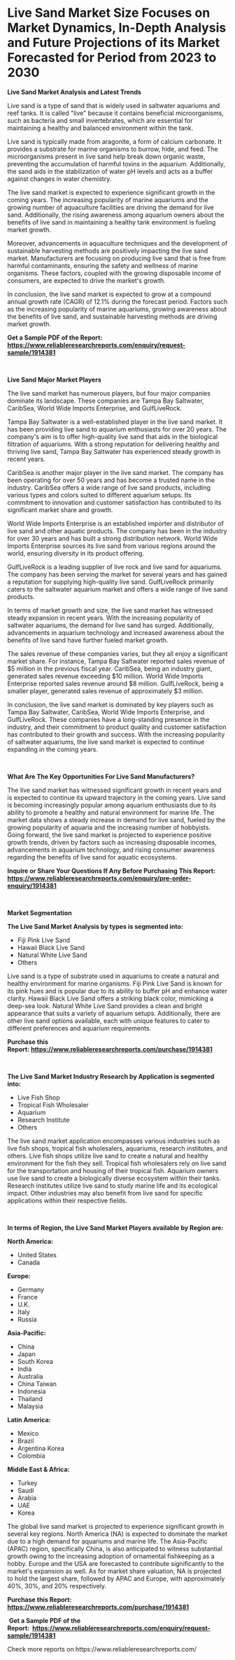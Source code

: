 <p><h1>Live Sand Market Size Focuses on Market Dynamics, In-Depth Analysis and Future Projections of its Market Forecasted for Period from 2023 to 2030</h1></p><p><strong>Live Sand Market Analysis and Latest Trends</strong></p>
<p><p>Live sand is a type of sand that is widely used in saltwater aquariums and reef tanks. It is called "live" because it contains beneficial microorganisms, such as bacteria and small invertebrates, which are essential for maintaining a healthy and balanced environment within the tank.</p><p>Live sand is typically made from aragonite, a form of calcium carbonate. It provides a substrate for marine organisms to burrow, hide, and feed. The microorganisms present in live sand help break down organic waste, preventing the accumulation of harmful toxins in the aquarium. Additionally, the sand aids in the stabilization of water pH levels and acts as a buffer against changes in water chemistry.</p><p>The live sand market is expected to experience significant growth in the coming years. The increasing popularity of marine aquariums and the growing number of aquaculture facilities are driving the demand for live sand. Additionally, the rising awareness among aquarium owners about the benefits of live sand in maintaining a healthy tank environment is fueling market growth.</p><p>Moreover, advancements in aquaculture techniques and the development of sustainable harvesting methods are positively impacting the live sand market. Manufacturers are focusing on producing live sand that is free from harmful contaminants, ensuring the safety and wellness of marine organisms. These factors, coupled with the growing disposable income of consumers, are expected to drive the market's growth.</p><p>In conclusion, the live sand market is expected to grow at a compound annual growth rate (CAGR) of 12.1% during the forecast period. Factors such as the increasing popularity of marine aquariums, growing awareness about the benefits of live sand, and sustainable harvesting methods are driving market growth.</p></p>
<p><strong>Get a Sample PDF of the Report:&nbsp; <a href="https://www.reliableresearchreports.com/enquiry/request-sample/1914381">https://www.reliableresearchreports.com/enquiry/request-sample/1914381</a></strong></p>
<p>&nbsp;</p>
<p><strong>Live Sand Major Market Players</strong></p>
<p><p>The live sand market has numerous players, but four major companies dominate its landscape. These companies are Tampa Bay Saltwater, CaribSea, World Wide Imports Enterprise, and GulfLiveRock.</p><p>Tampa Bay Saltwater is a well-established player in the live sand market. It has been providing live sand to aquarium enthusiasts for over 20 years. The company's aim is to offer high-quality live sand that aids in the biological filtration of aquariums. With a strong reputation for delivering healthy and thriving live sand, Tampa Bay Saltwater has experienced steady growth in recent years.</p><p>CaribSea is another major player in the live sand market. The company has been operating for over 50 years and has become a trusted name in the industry. CaribSea offers a wide range of live sand products, including various types and colors suited to different aquarium setups. Its commitment to innovation and customer satisfaction has contributed to its significant market share and growth.</p><p>World Wide Imports Enterprise is an established importer and distributor of live sand and other aquatic products. The company has been in the industry for over 30 years and has built a strong distribution network. World Wide Imports Enterprise sources its live sand from various regions around the world, ensuring diversity in its product offering.</p><p>GulfLiveRock is a leading supplier of live rock and live sand for aquariums. The company has been serving the market for several years and has gained a reputation for supplying high-quality live sand. GulfLiveRock primarily caters to the saltwater aquarium market and offers a wide range of live sand products.</p><p>In terms of market growth and size, the live sand market has witnessed steady expansion in recent years. With the increasing popularity of saltwater aquariums, the demand for live sand has surged. Additionally, advancements in aquarium technology and increased awareness about the benefits of live sand have further fueled market growth.</p><p>The sales revenue of these companies varies, but they all enjoy a significant market share. For instance, Tampa Bay Saltwater reported sales revenue of $5 million in the previous fiscal year. CaribSea, being an industry giant, generated sales revenue exceeding $10 million. World Wide Imports Enterprise reported sales revenue around $8 million. GulfLiveRock, being a smaller player, generated sales revenue of approximately $3 million.</p><p>In conclusion, the live sand market is dominated by key players such as Tampa Bay Saltwater, CaribSea, World Wide Imports Enterprise, and GulfLiveRock. These companies have a long-standing presence in the industry, and their commitment to product quality and customer satisfaction has contributed to their growth and success. With the increasing popularity of saltwater aquariums, the live sand market is expected to continue expanding in the coming years.</p></p>
<p>&nbsp;</p>
<p><strong>What Are The Key Opportunities For Live Sand Manufacturers?</strong></p>
<p><p>The live sand market has witnessed significant growth in recent years and is expected to continue its upward trajectory in the coming years. Live sand is becoming increasingly popular among aquarium enthusiasts due to its ability to promote a healthy and natural environment for marine life. The market data shows a steady increase in demand for live sand, fueled by the growing popularity of aquaria and the increasing number of hobbyists. Going forward, the live sand market is projected to experience positive growth trends, driven by factors such as increasing disposable incomes, advancements in aquarium technology, and rising consumer awareness regarding the benefits of live sand for aquatic ecosystems.</p></p>
<p><strong>Inquire or Share Your Questions If Any Before Purchasing This Report: <a href="https://www.reliableresearchreports.com/enquiry/pre-order-enquiry/1914381">https://www.reliableresearchreports.com/enquiry/pre-order-enquiry/1914381</a></strong></p>
<p>&nbsp;</p>
<p><strong>Market Segmentation</strong></p>
<p><strong>The Live Sand Market Analysis by types is segmented into:</strong></p>
<p><ul><li>Fiji Pink Live Sand</li><li>Hawaii Black Live Sand</li><li>Natural White Live Sand</li><li>Others</li></ul></p>
<p><p>Live sand is a type of substrate used in aquariums to create a natural and healthy environment for marine organisms. Fiji Pink Live Sand is known for its pink hues and is popular due to its ability to buffer pH and enhance water clarity. Hawaii Black Live Sand offers a striking black color, mimicking a deep-sea look. Natural White Live Sand provides a clean and bright appearance that suits a variety of aquarium setups. Additionally, there are other live sand options available, each with unique features to cater to different preferences and aquarium requirements.</p></p>
<p><strong>Purchase this Report:&nbsp;<a href="https://www.reliableresearchreports.com/purchase/1914381">https://www.reliableresearchreports.com/purchase/1914381</a></strong></p>
<p>&nbsp;</p>
<p><strong>The Live Sand Market Industry Research by Application is segmented into:</strong></p>
<p><ul><li>Live Fish Shop</li><li>Tropical Fish Wholesaler</li><li>Aquarium</li><li>Research Institute</li><li>Others</li></ul></p>
<p><p>The live sand market application encompasses various industries such as live fish shops, tropical fish wholesalers, aquariums, research institutes, and others. Live fish shops utilize live sand to create a natural and healthy environment for the fish they sell. Tropical fish wholesalers rely on live sand for the transportation and housing of their tropical fish. Aquarium owners use live sand to create a biologically diverse ecosystem within their tanks. Research institutes utilize live sand to study marine life and its ecological impact. Other industries may also benefit from live sand for specific applications within their respective fields.</p></p>
<p>&nbsp;</p>
<p><strong>In terms of Region, the Live Sand Market Players available by Region are:</strong></p>
<p>
    <p> <strong> North America: </strong>
        <ul>
            <li>United States</li>
            <li>Canada</li>
        </ul>
        </p> 
    <p> <strong> Europe: </strong>
        <ul>
            <li>Germany</li>
            <li>France</li>
            <li>U.K.</li>
            <li>Italy</li>
            <li>Russia</li>
        </ul>
        </p> 
    <p> <strong> Asia-Pacific: </strong>
        <ul>
            <li>China</li>
            <li>Japan</li>
            <li>South Korea</li>
            <li>India</li>
            <li>Australia</li>
            <li>China Taiwan</li>
            <li>Indonesia</li>
            <li>Thailand</li>
            <li>Malaysia</li>
        </ul>
        </p> 
    <p> <strong> Latin America: </strong>
        <ul>
            <li>Mexico</li>
            <li>Brazil</li>
            <li>Argentina Korea</li>
            <li>Colombia</li>
        </ul>
        </p> 
    <p> <strong> Middle East & Africa: </strong>
        <ul>
            <li>Turkey</li>
            <li>Saudi</li>
            <li>Arabia</li>
            <li>UAE</li>
            <li>Korea</li>
        </ul>
    </p>
    </p>
<p><p>The global live sand market is projected to experience significant growth in several key regions. North America (NA) is expected to dominate the market due to a high demand for aquariums and marine life. The Asia-Pacific (APAC) region, specifically China, is also anticipated to witness substantial growth owing to the increasing adoption of ornamental fishkeeping as a hobby. Europe and the USA are forecasted to contribute significantly to the market's expansion as well. As for market share valuation, NA is projected to hold the largest share, followed by APAC and Europe, with approximately 40%, 30%, and 20% respectively.</p></p>
<p><strong>Purchase this Report: <a href="https://www.reliableresearchreports.com/purchase/1914381">https://www.reliableresearchreports.com/purchase/1914381</a></strong></p>
<p>&nbsp;<strong>Get a Sample PDF of the Report:&nbsp;&nbsp;<a href="https://www.reliableresearchreports.com/enquiry/request-sample/1914381">https://www.reliableresearchreports.com/enquiry/request-sample/1914381</a></strong></p>
<p><strong></strong></p>
<p>Check more reports on https://www.reliableresearchreports.com/</p>